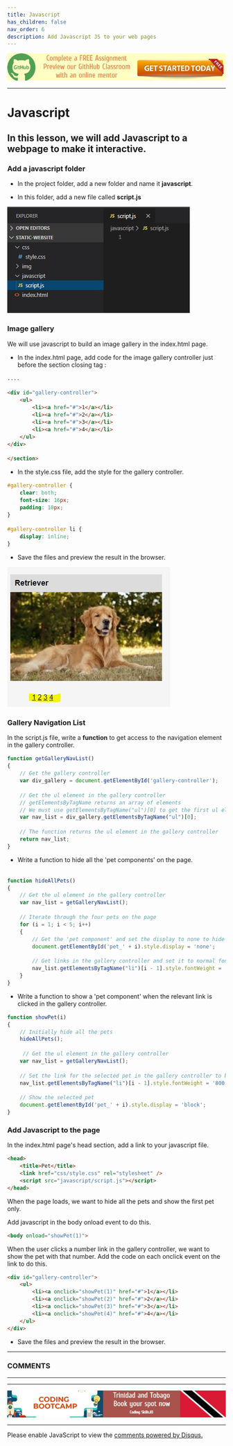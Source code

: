 ```yaml
---
title: Javascript
has_children: false
nav_order: 6
description: Add Javascript JS to your web pages
---
```


[![ad](../img/github-classroom.jpg)](https://classroom.github.com/a/8P_h4PsT)

****

# Javascript

## In this lesson, we will add Javascript to a webpage to make it interactive.

### Add a javascript folder

- In the project folder, add a new folder and name it **javascript**.

- In this folder, add a new file called **script.js**

![new folder](../img/js-file.JPG)

### Image gallery

We will use javascript to build an image gallery in the index.html page.

- In the index.html page, add code for the image gallery controller just before the section closing tag :

```html
....

<div id="gallery-controller">
    <ul>
        <li><a href="#">1</a></li>
        <li><a href="#">2</a></li>
        <li><a href="#">3</a></li>
        <li><a href="#">4</a></li>
    </ul>
</div>

</section>
```

- In the style.css file, add the style for the gallery controller.

```css
#gallery-controller {
    clear: both;
    font-size: 16px;
    padding: 10px;
}

#gallery-controller li {
    display: inline;
}
```

- Save the files and preview the result in the browser.

![new folder](../img/js-gallery-controller.JPG)

### Gallery Navigation List

In the script.js file, write a **function** to get access to the navigation element in the gallery controller.

```javascript
function getGalleryNavList()
{
    // Get the gallery controller
    var div_gallery = document.getElementById('gallery-controller');

    // Get the ul element in the gallery controller
    // getElementsByTagName returns an array of elements
    // We must use getElementsByTagName("ul")[0] to get the first ul element in the array
    var nav_list = div_gallery.getElementsByTagName("ul")[0];

    // The function returns the ul element in the gallery controller
    return nav_list;
}
```

- Write a function to hide all the 'pet components' on the page.

```javascript

function hideAllPets() 
{
    // Get the ul element in the gallery controller
    var nav_list = getGalleryNavList();

    // Iterate through the four pets on the page
    for (i = 1; i < 5; i++) 
    {
        // Get the 'pet component' and set the display to none to hide it
        document.getElementById('pet_' + i).style.display = 'none';

        // Get links in the gallery controller and set it to normal font weight
        nav_list.getElementsByTagName("li")[i - 1].style.fontWeight = '400';
    }
}
```

- Write a function to show a 'pet component' when the relevant link is clicked in the gallery controller.

```javascript
function showPet(i) 
{
    // Initially hide all the pets
    hideAllPets();

     // Get the ul element in the gallery controller
    var nav_list = getGalleryNavList();

    // Set the link for the selected pet in the gallery controller to bold
    nav_list.getElementsByTagName("li")[i - 1].style.fontWeight = '800';

    // Show the selected pet
    document.getElementById('pet_' + i).style.display = 'block';
}
```

### Add Javascript to the page

In the index.html page's head section, add a link to your javascript file.

```html
<head>
    <title>Pet</title>
    <link href="css/style.css" rel="stylesheet" />
    <script src="javascript/script.js"></script>
</head>
```

When the page loads, we want to hide all the pets and show the first pet only. 

Add javascript in the body onload event to do this.

```html
<body onload="showPet(1)">
```

When the user clicks a number link in the gallery controller, we want to show the pet with that number. Add the code on each onclick event on the link to do this.

```html
<div id="gallery-controller">
    <ul>
        <li><a onclick="showPet(1)" href="#">1</a></li>
        <li><a onclick="showPet(2)" href="#">2</a></li>
        <li><a onclick="showPet(3)" href="#">3</a></li>
        <li><a onclick="showPet(4)" href="#">4</a></li>
    </ul>
</div>
```

- Save the files and preview the result in the browser.

***
### COMMENTS
***

****

[![ad](../img/bootcamp.jpg)](https://rclapp.com/bootcamp.html)

****

<div id="disqus_thread"></div>
<script>
var disqus_config = function () {
this.page.url = 'https://staticwebsite.tutorial.rclapp.com/lessons/lesson5.html';
this.page.identifier = 'a01-05'; 
};
(function() { 
var d = document, s = d.createElement('script');
s.src = 'https://coding-skills-io.disqus.com/embed.js';
s.setAttribute('data-timestamp', +new Date());
(d.head || d.body).appendChild(s);
})();
</script>
<noscript>Please enable JavaScript to view the <a href="https://disqus.com/?ref_noscript">comments powered by Disqus.</a></noscript>





